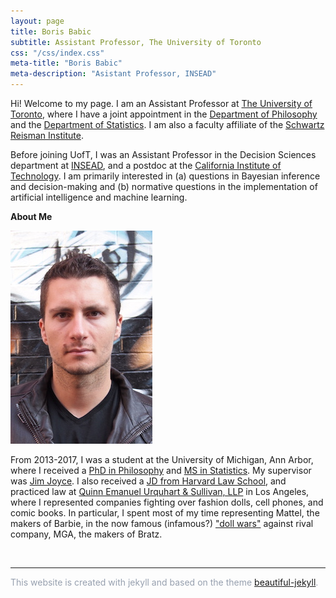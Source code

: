 ```yaml
---
layout: page
title: Boris Babic
subtitle: Assistant Professor, The University of Toronto
css: "/css/index.css"
meta-title: "Boris Babic"
meta-description: "Asistant Professor, INSEAD"
---
```


Hi! Welcome to my page. I am an Assistant Professor at [The University of Toronto](https://www.utoronto.ca), where I have a joint appointment in the [Department of Philosophy](https://philosophy.utoronto.ca) and the [Department of Statistics](https://www.statistics.utoronto.ca). I am also a faculty affiliate of the [Schwartz Reisman Institute](https://srinstitute.utoronto.ca). 

Before joining UofT, I was an Assistant Professor in the Decision Sciences department at [INSEAD](https://www.insead.edu/), and a postdoc at the [California Institute of Technology](http://hss.divisions.caltech.edu/people/boris-babic). I am primarily interested in (a) questions in Bayesian inference and decision-making and (b) normative questions in the implementation of artificial intelligence and machine learning.  

<!---(see [here](https://www.caltech.edu/about/news/can-ai-be-fair) for an article of a recent workshop I organized on this topic).  The overarching theme of my research is **epistemic risk**. The core dimensions of this project span philosophy of science/formal epistemology, normative ethics, and law & public policy. The latter engages the emerging literature on fair AI and machine learning. You can learn more about epistemic risk by clicking on the Research tab. --> 

**About Me**

![profile_pic](/img/babic.jpg)

From 2013-2017, I was a student at the University of Michigan, Ann Arbor, where I received a [PhD in Philosophy](https://lsa.umich.edu/philosophy) and [MS in Statistics](https://lsa.umich.edu/stats). My supervisor was [Jim Joyce](http://www-personal.umich.edu/~jjoyce/). <!--- My dissertation was entitled, unsurprisingly, Foundations of Epistemic Risk.--> 
I also received a [JD from Harvard Law School](https://hls.harvard.edu/), and practiced law at [Quinn Emanuel Urquhart & Sullivan, LLP](https://www.quinnemanuel.com/) in Los Angeles, where I represented companies fighting over fashion dolls, cell phones, and comic books. In particular, I spent most of my time representing Mattel, the makers of Barbie, in the now famous (infamous?) ["doll wars"](https://www.newyorker.com/magazine/2018/01/22/when-barbie-went-to-war-with-bratz) against rival company, MGA, the makers of Bratz. 

&nbsp;
&nbsp;
&nbsp;
&nbsp;
&nbsp;
&nbsp;
&nbsp;

* * *

<p><font color="#97A0AF">This website is created with jekyll and based on the theme <a href="https://beautifuljekyll.com">beautiful-jekyll</a>. 

&nbsp;
&nbsp;
&nbsp;
&nbsp;
&nbsp;
&nbsp;
<!-- And prior to that, [I mostly tried](/img/hockey.jpg), and failed, to become a professional hockey player. -->
